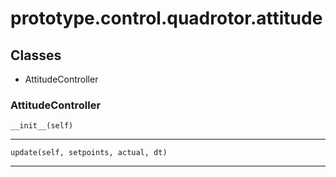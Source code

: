 # prototype.control.quadrotor.attitude

## Classes

- AttitudeController


### AttitudeController


    __init__(self)


---

    update(self, setpoints, actual, dt)


---

